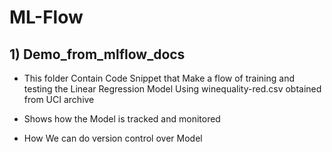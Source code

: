 # ML-Flow

## 1) Demo_from_mlflow_docs

* This folder Contain Code Snippet that Make a flow of training and testing the Linear Regression Model Using winequality-red.csv obtained from UCI archive


* Shows how the Model is tracked and monitored 


* How We can do version control over Model 
